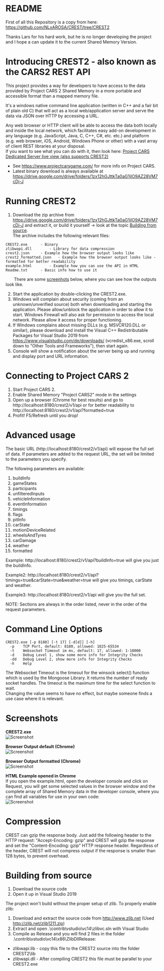 # README #

First of all this Repository is a copy from here: https://github.com/NLxAROSA/CREST/tree/CREST2

Thanks Lars for his hard work, but he is no longer developing the project and I hope a can update it to the current Shared Memory Version.

# Introducing CREST2 - also known as the CARS2 REST API #

This project provides a way for developers to have access to the data provided by Project CARS 2 Shared Memory in a more portable and accessible format than a mapped memory file.

It's a windows native command line application (written in C++ and a fair bit of plain old C) that will act as a local web/application server and serve the data via JSON over HTTP by accessing a URL.

Any web browser or HTTP client will be able to access the data both locally and inside the local network, which facilitates easy add-on development in any language (e.g. JavaScript, Java, C, C++, C#, etc. etc.) and platform (e.g. web browser, iOS, Android, Windows Phone or other) with a vast array of client REST libraries at your disposal.\
If you want to see what you can do with it, then look here: [Project CARS Dedicated Server live view (also supports CREST2)](https://github.com/eckhchri/pcars-ds-liveview/blob/master/README.md)

* See https://www.projectcarsgame.com/ for more info on Project CARS.
* Latest binary download is always available at https://drive.google.com/drive/folders/1zx12hGJttkTa0aG1jIO9AZ28VM7cDj-J

# Running CREST2

1. Download the zip archive from https://drive.google.com/drive/folders/1zx12hGJttkTa0aG1jIO9AZ28VM7cDj-J and extract it, or build it yourself -> look at the topic [Building from source](#building-from-source).  
The archive includes the following relevant files:
```
CREST2.exe		- Binary
zlibwapi.dll		- Library for data compression
crest2.json		- Example how the browser output looks like
crest2_formatted.json	- Example how the browser output looks like - formatted for better readability
example.html		- Example how you can use the API in HTML
Readme.txt		- Basic info how to use it
```
&nbsp;&nbsp;&nbsp;&nbsp;&nbsp;&nbsp;&nbsp;There are some [screenhots](#screenshots) below, where you can see how the outputs look like.

2. Start the application by double-clicking the CREST2.exe.
3. Windows will complain about security (coming from an unknown/unverified source) both when downloading and starting the application. Please allow/unblock the application in order to allow it to start. Windows Firewall will also ask for permission to access the local network. Please allow it access for proper functioning.
4. If Windows complains about missing DLLs (e.g. MSVCR120.DLL or similar), please download and install the Visual C++ Redistributable Packages for Visual Studio 2019 from https://www.visualstudio.com/de/downloads/ (vcredist_x86.exe, scroll down to "Other Tools and Frameworks"), then start again.
5. Console will show a notification about the server being up and running and display port and URL information.

# Connecting to Project CARS 2

1. Start Project CARS 2.
2. Enable Shared Memory "Project CARS2" mode in the settings
3. Open up a browser (Chrome for best results) and go to http://localhost:8180/crest2/v1/api or for better readability to http://localhost:8180/crest2/v1/api?formatted=true
4. Profit! F5/Refresh until you drop!


# Advanced usage

The basic URL (http://localhost:8180/crest2/v1/api) will expose the full set of data. If parameters are added to the request URL, the set will be limited to the parameters you specify.

The following parameters are available:

1. buildInfo
2. gameStates
3. participants
4. unfilteredInputs
5. vehicleInformation
6. eventInformation
7. timings
8. flags
9. pitInfo
10. carState
11. motionDeviceRelated
12. wheelsAndTyres
13. carDamage
14. weather
15. formatted

Example:  http://localhost:8180/crest2/v1/api?buildInfo=true will give you just the buildInfo.

Example2: http://localhost:8180/crest2/v1/api?timings=true&carState=true&weather=true will give you timings, carState and weather.

Example3: http://localhost:8180/crest2/v1/api will give you the full set.

NOTE: Sections are always in the order listed, never in the order of the request parameters.

# Command Line Options
```
CREST2.exe [-p 8180] [-t 17] [-d[d]] [-h]
  -p    TCP Port, default: 8180, allowed: 1025-65534
  -t    Websocket Timeout im ms, default: 17, allowed: 1-10000
  -d    Debug Level 1, show some more info for Integrity Checks
  -dd   Debug Level 2, show more info for Integrity Checks
  -h    Help
```
The Websocket Timeout is the timeout for the winsock select() function which is used by the Mongoose Library. It returns the number of ready socket handles. The timeout is the maximum time for the select function to wait.\
Changing the value seems to have no effect, but maybe someone finds a use case where it is relevant.

# Screenshots
**CREST2.exe**\
![Screenshot](docs/CREST2.jpg)

**Browser Output default (Chrome)**\
![Screenshot](docs/Browser_Output.jpg)  

**Browser Output formatted (Chrome)**\
![Screenshot](docs/Browser_Output_formatted.jpg)  

**HTML Example opened in Chrome**\
If you open the example.html, open the developer console and click on Request, you will get some selected values in the browser window and the complete array of Shared Memory data in the developer console, where you can find all variables for use in your own code:  
![Screenshot](docs/HTML_Example.jpg)


# Compression

CREST can gzip the response body. Just add the following header to the HTTP request: "Accept-Encoding: gzip" and CREST will gzip the response and set the "Content-Encoding: gzip" HTTP response header. Regardless of the header, CREST will not compress output if the response is smaller than 128 bytes, to prevent overhead.

# Building from source

1. Download the source code
2. Open it up in Visual Studio 2019

The project won't build without the proper setup of zlib. To properly enable zlib:
1. Download and extract the source code from http://www.zlib.net (Used http://zlib.net/zlib1211.zip)
2. Extract and open .\contrib\vstudio\vc14\zlibvc.sln with Visual Studio
3. Compile as Release and you will find 2 files in the folder .\contrib\vstudio\vc14\x86\ZlibDllRelease:
- zlibwapi.lib - copy this file to the CREST2 source into the folder CREST2\lib
- zlibwapi.dll - After compiling CREST2 this file must be parallel to your CREST2.exe
